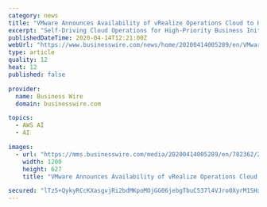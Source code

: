 ```yaml
---
category: news
title: "VMware Announces Availability of vRealize Operations Cloud to Help Customers Optimize, Plan and Scale their Cloud Deployments"
excerpt: "Self-Driving Cloud Operations for High-Priority Business Initiatives Powered by artificial intelligence (AI), VMware vRealize Operations Cloud delivers ... environments, VMware Cloud on AWS, VMware Cloud providers, and leading public clouds including AWS, Azure and Google Cloud Platform. The service supports the latest VMware innovations ..."
publishedDateTime: 2020-04-14T12:21:00Z
webUrl: "https://www.businesswire.com/news/home/20200414005289/en/VMware-Announces-Availability-vRealize-Operations-Cloud-Customers"
type: article
quality: 12
heat: 12
published: false

provider:
  name: Business Wire
  domain: businesswire.com

topics:
  - AWS AI
  - AI

images:
  - url: "https://mms.businesswire.com/media/20200414005289/en/782362/23/4284573_300DPIxVMware-logo-grey_highres_.jpg"
    width: 1200
    height: 627
    title: "VMware Announces Availability of vRealize Operations Cloud to Help Customers Optimize, Plan and Scale their Cloud Deployments"

secured: "lTz5+QykyRCcKXasgvjRi2bdMKpoMOjGG06jebgTbuC537l4VJro0XyrM1SHxK5rmbavilBjYR6yjWdF8UQxdZ6O5jVP4mLSZuKRTGmnMUS/yaXSoSM4LHYH7XNRr/blVBM0lqqX7vLZQACZRhRgL7ywjqDdXlQHLi7Oqg6k7dwZwiNvWfp4Q/3YS2FYCwcy2ckAfxDKElu9zlqUYfcQMjhsVCm9VaCTWbLnPdDadO/5DYNSyurj/wRagfOfhT6FThgEDi9FK3hoPU8aT5phn4X9TY8faI53YJlKzKMKcdc84mfFAke376lRtYGBksWR;xts93Yv6frhncY/y3eIgHg=="
---
```


